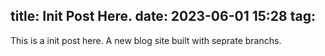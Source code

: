 title: Init Post Here.
date: 2023-06-01 15:28
tag:
---


This is a init post here. A new blog site built with seprate branchs.
